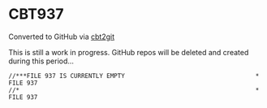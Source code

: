 # CBT937
Converted to GitHub via [cbt2git](https://github.com/wizardofzos/cbt2git)

This is still a work in progress. GitHub repos will be deleted and created during this period...

```
//***FILE 937 IS CURRENTLY EMPTY                                    *   FILE 937
//*                                                                 *   FILE 937
```

